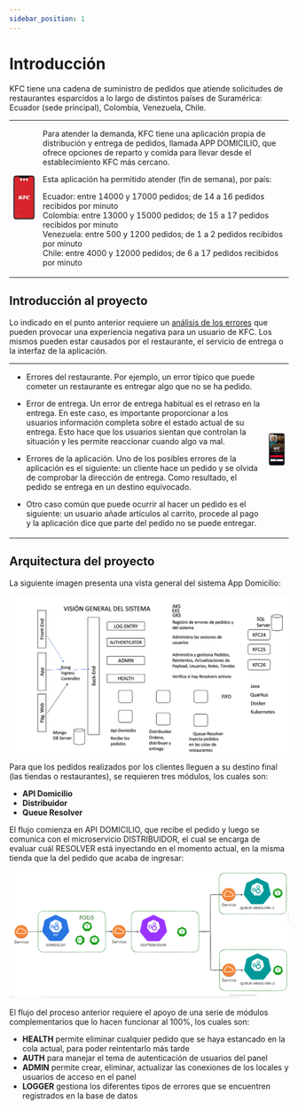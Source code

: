 ```yaml
---
sidebar_position: 1
---
```


# Introducción

KFC tiene una cadena de suministro de pedidos que atiende solicitudes de restaurantes esparcidos a lo largo de distintos países de Suramérica: Ecuador (sede principal), Colombia, Venezuela, Chile.

<table>
<tr>
<td>

![App de pedidos KFC](/img/kfc-scr11.png) 

</td>
<td>

Para atender la demanda, KFC tiene una aplicación propia de distribución y entrega de pedidos, llamada APP DOMICILIO, que ofrece opciones de reparto y comida para llevar desde el establecimiento KFC más cercano.

Esta aplicación ha permitido atender (fin de semana), por país:

Ecuador: entre 14000 y 17000 pedidos; de 14 a 16 pedidos recibidos por minuto  
Colombia: entre 13000 y 15000 pedidos; de 15 a 17 pedidos recibidos por minuto  
Venezuela: entre 500 y 1200 pedidos; de 1 a 2 pedidos recibidos por minuto  
Chile: entre 4000 y 12000 pedidos; de 6 a 17 pedidos recibidos por minuto  


</td>
</tr>
</table>



## Introducción al proyecto 

Lo indicado en el punto anterior requiere un [análisis de los errores](https://surf.dev/cases/kfc/) que pueden provocar una experiencia negativa para un usuario de KFC. Los mismos pueden estar causados por el restaurante, el servicio de entrega o la interfaz de la aplicación.

<table>
<tr>
<td>

- Errores del restaurante. Por ejemplo, un error típico que puede cometer un restaurante es entregar algo que no se ha pedido. 

- Error de entrega. Un error de entrega habitual es el retraso en la entrega. En este caso, es importante proporcionar a los usuarios información completa sobre el estado actual de su entrega. Esto hace que los usuarios sientan que controlan la situación y les permite reaccionar cuando algo va mal. 

- Errores de la aplicación. Uno de los posibles errores de la aplicación es el siguiente: un cliente hace un pedido y se olvida de comprobar la dirección de entrega. Como resultado, el pedido se entrega en un destino equivocado. 

- Otro caso común que puede ocurrir al hacer un pedido es el siguiente: un usuario añade artículos al carrito, procede al pago y la aplicación dice que parte del pedido no se puede entregar. 

</td>
<td>

![Menú de pedidos KFC](/img/kfc-scr21.png)

</td>
</tr>
</table>



## Arquitectura del proyecto 

La siguiente imagen presenta una vista general del sistema App Domicilio:  

![Vista-general-sistema](/img/Vista-general-sistema.png)  

Para que los pedidos realizados por los clientes lleguen a su destino final (las tiendas o restaurantes), se requieren tres módulos, los cuales son:  

- **API Domicilio** 
- **Distribuidor** 
- **Queue Resolver**  

El flujo comienza en API DOMICILIO, que recibe el pedido y luego se comunica con el microservicio DISTRIBUIDOR, el cual se encarga de evaluar cuál RESOLVER está inyectando en el momento actual, en la misma tienda que la del pedido que acaba de ingresar:   

![Inyeccion-domicilio](/img/Inyeccion-domicilio.png)  

El flujo del proceso anterior requiere el apoyo de una serie de módulos complementarios que lo hacen funcionar al 100%, los cuales son:  

- **HEALTH** permite eliminar cualquier pedido que se haya estancado en la cola actual, para poder reintentarlo más tarde  
- **AUTH** para manejar el tema de autenticación de usuarios del panel  
- **ADMIN** permite crear, eliminar, actualizar las conexiones de los locales y usuarios de acceso en el panel  
- **LOGGER** gestiona los diferentes tipos de errores que se encuentren registrados en la base de datos  



